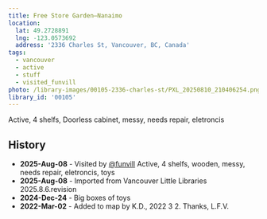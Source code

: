 ```yaml
---
title: Free Store Garden—Nanaimo
location:
  lat: 49.2728891
  lng: -123.0573692
  address: '2336 Charles St, Vancouver, BC, Canada'
tags:
  - vancouver
  - active
  - stuff
  - visited_funvill
photo: /library-images/00105-2336-charles-st/PXL_20250810_210406254.png
library_id: '00105'
---
```


Active, 4 shelfs, Doorless cabinet, messy, needs repair, eletroncis

## History

- **2025-Aug-08** - Visited by [@funvill](https://blog.abluestar.com) Active, 4 shelfs, wooden, messy, needs repair, eletroncis, toys
- **2025-Aug-08** - Imported from Vancouver Little Libraries 2025.8.6.revision
- **2024-Dec-24** - Big boxes of toys
- **2022-Mar-02** - Added to map by K.D., 2022 3 2. Thanks, L.F.V.
